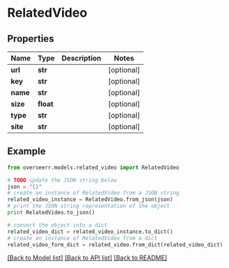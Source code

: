 # RelatedVideo


## Properties
Name | Type | Description | Notes
------------ | ------------- | ------------- | -------------
**url** | **str** |  | [optional] 
**key** | **str** |  | [optional] 
**name** | **str** |  | [optional] 
**size** | **float** |  | [optional] 
**type** | **str** |  | [optional] 
**site** | **str** |  | [optional] 

## Example

```python
from overseerr.models.related_video import RelatedVideo

# TODO update the JSON string below
json = "{}"
# create an instance of RelatedVideo from a JSON string
related_video_instance = RelatedVideo.from_json(json)
# print the JSON string representation of the object
print RelatedVideo.to_json()

# convert the object into a dict
related_video_dict = related_video_instance.to_dict()
# create an instance of RelatedVideo from a dict
related_video_form_dict = related_video.from_dict(related_video_dict)
```
[[Back to Model list]](../README.md#documentation-for-models) [[Back to API list]](../README.md#documentation-for-api-endpoints) [[Back to README]](../README.md)


